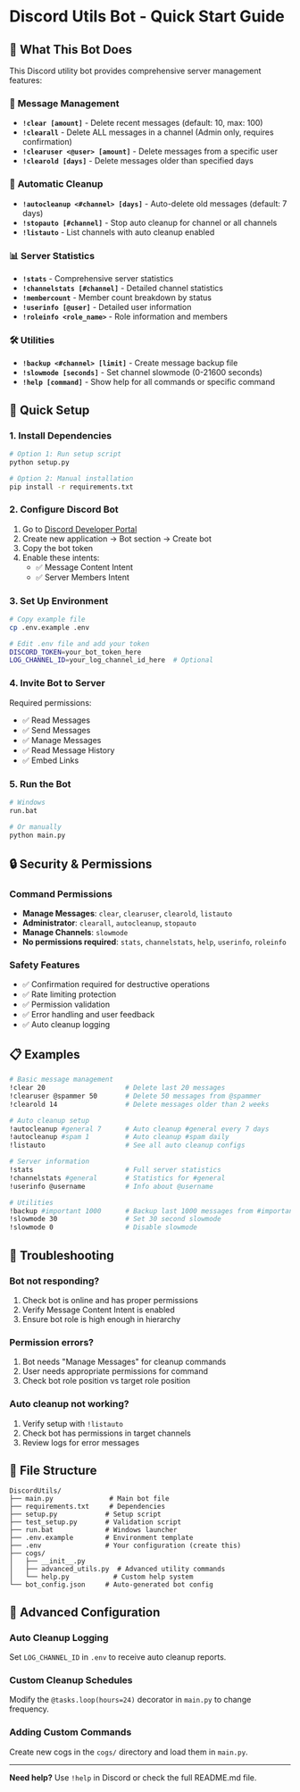 # Discord Utils Bot - Quick Start Guide

## 🎯 What This Bot Does

This Discord utility bot provides comprehensive server management features:

### 🧹 **Message Management**
- **`!clear [amount]`** - Delete recent messages (default: 10, max: 100)
- **`!clearall`** - Delete ALL messages in a channel (Admin only, requires confirmation)
- **`!clearuser <@user> [amount]`** - Delete messages from a specific user
- **`!clearold [days]`** - Delete messages older than specified days

### 🔄 **Automatic Cleanup**
- **`!autocleanup <#channel> [days]`** - Auto-delete old messages (default: 7 days)
- **`!stopauto [#channel]`** - Stop auto cleanup for channel or all channels
- **`!listauto`** - List channels with auto cleanup enabled

### 📊 **Server Statistics**
- **`!stats`** - Comprehensive server statistics
- **`!channelstats [#channel]`** - Detailed channel statistics
- **`!membercount`** - Member count breakdown by status
- **`!userinfo [@user]`** - Detailed user information
- **`!roleinfo <role_name>`** - Role information and members

### 🛠️ **Utilities**
- **`!backup <#channel> [limit]`** - Create message backup file
- **`!slowmode [seconds]`** - Set channel slowmode (0-21600 seconds)
- **`!help [command]`** - Show help for all commands or specific command

## 🚀 Quick Setup

### 1. **Install Dependencies**
```bash
# Option 1: Run setup script
python setup.py

# Option 2: Manual installation
pip install -r requirements.txt
```

### 2. **Configure Discord Bot**
1. Go to [Discord Developer Portal](https://discord.com/developers/applications)
2. Create new application → Bot section → Create bot
3. Copy the bot token
4. Enable these intents:
   - ✅ Message Content Intent
   - ✅ Server Members Intent

### 3. **Set Up Environment**
```bash
# Copy example file
cp .env.example .env

# Edit .env file and add your token
DISCORD_TOKEN=your_bot_token_here
LOG_CHANNEL_ID=your_log_channel_id_here  # Optional
```

### 4. **Invite Bot to Server**
Required permissions:
- ✅ Read Messages
- ✅ Send Messages  
- ✅ Manage Messages
- ✅ Read Message History
- ✅ Embed Links

### 5. **Run the Bot**
```bash
# Windows
run.bat

# Or manually
python main.py
```

## 🔒 Security & Permissions

### **Command Permissions**
- **Manage Messages**: `clear`, `clearuser`, `clearold`, `listauto`
- **Administrator**: `clearall`, `autocleanup`, `stopauto`
- **Manage Channels**: `slowmode`
- **No permissions required**: `stats`, `channelstats`, `help`, `userinfo`, `roleinfo`

### **Safety Features**
- ✅ Confirmation required for destructive operations
- ✅ Rate limiting protection
- ✅ Permission validation
- ✅ Error handling and user feedback
- ✅ Auto cleanup logging

## 📋 Examples

```bash
# Basic message management
!clear 20                    # Delete last 20 messages
!clearuser @spammer 50       # Delete 50 messages from @spammer
!clearold 14                 # Delete messages older than 2 weeks

# Auto cleanup setup
!autocleanup #general 7      # Auto cleanup #general every 7 days
!autocleanup #spam 1         # Auto cleanup #spam daily
!listauto                    # See all auto cleanup configs

# Server information
!stats                       # Full server statistics
!channelstats #general       # Statistics for #general
!userinfo @username          # Info about @username

# Utilities
!backup #important 1000      # Backup last 1000 messages from #important
!slowmode 30                 # Set 30 second slowmode
!slowmode 0                  # Disable slowmode
```

## 🐛 Troubleshooting

### **Bot not responding?**
1. Check bot is online and has proper permissions
2. Verify Message Content Intent is enabled
3. Ensure bot role is high enough in hierarchy

### **Permission errors?**
1. Bot needs "Manage Messages" for cleanup commands
2. User needs appropriate permissions for command
3. Check bot role position vs target role position

### **Auto cleanup not working?**
1. Verify setup with `!listauto`
2. Check bot has permissions in target channels
3. Review logs for error messages

## 📁 File Structure
```
DiscordUtils/
├── main.py              # Main bot file
├── requirements.txt     # Dependencies
├── setup.py            # Setup script
├── test_setup.py       # Validation script
├── run.bat             # Windows launcher
├── .env.example        # Environment template
├── .env                # Your configuration (create this)
├── cogs/
│   ├── __init__.py
│   ├── advanced_utils.py  # Advanced utility commands
│   └── help.py           # Custom help system
└── bot_config.json     # Auto-generated bot config
```

## 🔧 Advanced Configuration

### **Auto Cleanup Logging**
Set `LOG_CHANNEL_ID` in `.env` to receive auto cleanup reports.

### **Custom Cleanup Schedules**
Modify the `@tasks.loop(hours=24)` decorator in `main.py` to change frequency.

### **Adding Custom Commands**
Create new cogs in the `cogs/` directory and load them in `main.py`.

---

**Need help?** Use `!help` in Discord or check the full README.md file.
